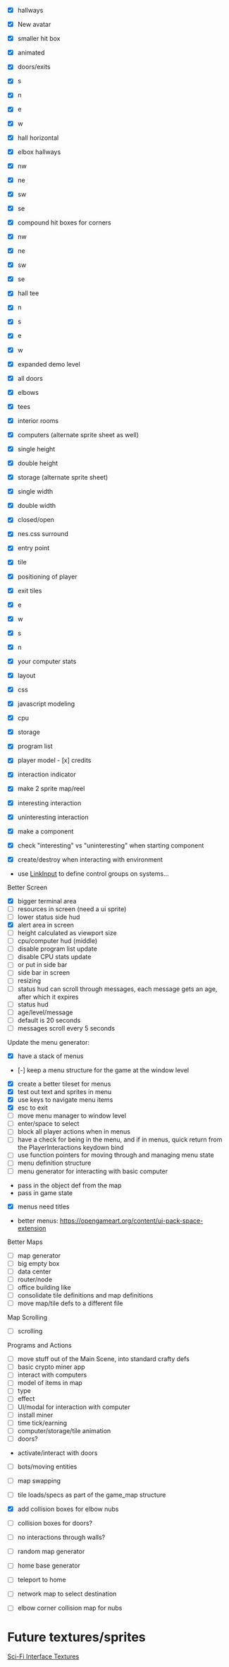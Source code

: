  - [x] hallways
 - [x] New avatar
  - [x] smaller hit box
  - [x] animated
 - [x] doors/exits
  - [x] s
  - [x] n
  - [x] e
  - [x] w
  - [x] hall horizontal
 - [x] elbox hallways
  - [x] nw
  - [x] ne
  - [x] sw
  - [x] se
 - [x] compound hit boxes for corners
  - [x] nw
  - [x] ne
  - [x] sw
  - [x] se
 - [x] hall tee
  - [x] n
  - [x] s
  - [x] e
  - [x] w
 - [x] expanded demo level
  - [x] all doors
  - [x] elbows
  - [x] tees
  - [x] interior rooms
 - [x] computers (alternate sprite sheet as well)
  - [x] single height
  - [x] double height
 - [x] storage (alternate sprite sheet)
  - [x] single width
  - [x] double width
  - [x] closed/open
 - [x] nes.css surround
 - [x] entry point
  - [x] tile
  - [x] positioning of player
 - [x] exit tiles
  - [x] e
  - [x] w
  - [x] s
  - [x] n
 - [x] your computer stats
  - [x] layout
  - [x] css
  - [x] javascript modeling
   - [x] cpu
   - [x] storage
   - [x] program list
   - [x] player model
    - [x] credits
 - [x] interaction indicator
  - [x] make 2 sprite map/reel
   - [x] interesting interaction
   - [x] uninteresting interaction
  - [x] make a component
   - [x] check "interesting" vs "uninteresting" when starting component
  - [x] create/destroy when interacting with environment
  
  
 - use [LinkInput](http://craftyjs.com/api/Controllable.html) to define control groups on systems...

Better Screen

 - [x] bigger terminal area
 - [ ] resources in screen (need a ui sprite)
  - [ ] lower status side hud
 - [x] alert area in screen
 - [ ] height calculated as viewport size
 - [ ] cpu/computer hud (middle)
  - [ ] disable program list update
  - [ ] disable CPU stats update
  - [ ] or put in side bar
 - [ ] side bar in screen
 - [ ] resizing
 - [ ] status hud can scroll through messages, each message gets an age, after which it expires
  - [ ] status hud
  - [ ] age/level/message
  - [ ] default is 20 seconds
  - [ ] messages scroll every 5 seconds

Update the menu generator:

 - [x] have a stack of menus
 - [-] keep a menu structure for the game at the window level
 - [x] create a better tileset for menus
 - [x] test out text and sprites in menu
 - [x] use keys to navigate menu items
 - [x] esc to exit
 - [ ] move menu manager to window level
 - [ ] enter/space to select
 - [ ] block all player actions when in menus
 - [ ] have a check for being in the menu, and if in menus, quick return from the PlayerInteractions keydown bind
 - [ ] use function pointers for moving through and managing menu state
 - [ ] menu definition structure
  - [ ] menu generator for interacting with basic computer
   - pass in the object def from the map
   - pass in game state
 - [x] menus need titles
 - better menus: https://opengameart.org/content/ui-pack-space-extension
   
Better Maps
 
 - [ ] map generator
  - [ ] big empty box
  - [ ] data center
  - [ ] router/node
  - [ ] office building like 
 - [ ] consolidate tile definitions and map definitions
 - [ ] move map/tile defs to a different file
 
Map Scrolling
  
 - [ ] scrolling 
 
Programs and Actions
 
 - [ ] move stuff out of the Main Scene, into standard crafty defs
 - [ ] basic crypto miner app
 - [ ] interact with computers
  - [ ] model of items in map
   - [ ] type
   - [ ] effect
  - [ ] UI/modal for interaction with computer
 - [ ] install miner
 - [ ] time tick/earning
 - [ ] computer/storage/tile animation
 - [ ] doors? 
  - activate/interact with doors
 - [ ] bots/moving entities
 - [ ] map swapping
 - [ ] tile loads/specs as part of the game_map structure
 - [x] add collision boxes for elbow nubs
 - [ ] collision boxes for doors?
 - [ ] no interactions through walls?
 - [ ] random map generator
 - [ ] home base generator
 - [ ] teleport to home
 - [ ] network map to select destination
 - [ ] elbow corner collision map for nubs
 
 
# Future textures/sprites

[Sci-Fi Interface Textures](https://opengameart.org/content/sci-fi-interface-textures) 